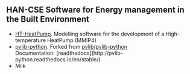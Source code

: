 ## HAN-CSE Software for Energy management in the Built Environment
 <ul>
  <li><a href="https://github.com/hancse/HT-HeatPump">HT-HeatPump</a>. Modelling software for the development of a High-temperature HeatPump (MMIP4)</li>
  <li><a href="https://github.com/hancse/pvlib-python">pvlib-python</a>. Forked from <a href="https://github.com/pvlib/pvlib-python">pvlib/pvlib-python</a></li> Documentation: [readthedocs](http://pvlib-python.readthedocs.io/en/stable/)
  <li>Milk</li>
</ul> 
